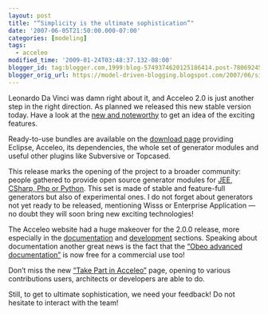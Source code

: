 ```yaml
---
layout: post
title: "“Simplicity is the ultimate sophistication”"
date: '2007-06-05T21:50:00.000-07:00'
categories: [modeling]
tags:
  - acceleo
modified_time: '2009-01-24T03:48:37.132-08:00'
blogger_id: tag:blogger.com,1999:blog-5749374620125186414.post-7806924588807923933
blogger_orig_url: https://model-driven-blogging.blogspot.com/2007/06/simplicity-is-ultimate-sophistication.html
---
```


Leonardo Da Vinci was damn right about it, and Acceleo 2.0 is just another step in the right direction. As planned we released this new stable version today. Have a look at the [new and noteworthy](https://www.acceleo.org/pages/new-and-noteworthy-acceleo-2-0-0/) to get an idea of the exciting features.

Ready-to-use bundles are available on the [download page](https://www.acceleo.org/pages/download-acceleo-2-0-0/) providing Eclipse, Acceleo, its dependencies, the whole set of generator modules and useful other plugins like Subversive or Topcased.

This release marks the opening of the project to a broader community: people gathered to provide open source generator modules for [JEE, CSharp, Php or Python](https://www.acceleo.org/pages/modules-repository/). This set is made of stable and feature-full generators but also of experimental ones. I do not forget about generators not yet ready to be released, mentioning Wisss or Enterprise Application — no doubt they will soon bring new exciting technologies!

The Acceleo website had a huge makeover for the 2.0.0 release, more especially in the [documentation](https://www.acceleo.org/pages/introduction/) and [development](https://www.acceleo.org/pages/development/) sections. Speaking about documentation another great news is the fact that the [“Obeo advanced documentation”](https://www.obeosoft.com/fr/pages/acceleo/doc/) is now free for a commercial use too!

Don’t miss the new [“Take Part in Acceleo”](https://web.archive.org/web/20071014071148/https://www.acceleo.org/pages/participez-au-projet-acceleo/) page, opening to various contributions users, architects or developers are able to do.

Still, to get to ultimate sophistication, we need your feedback! Do not hesitate to interact with the team!

